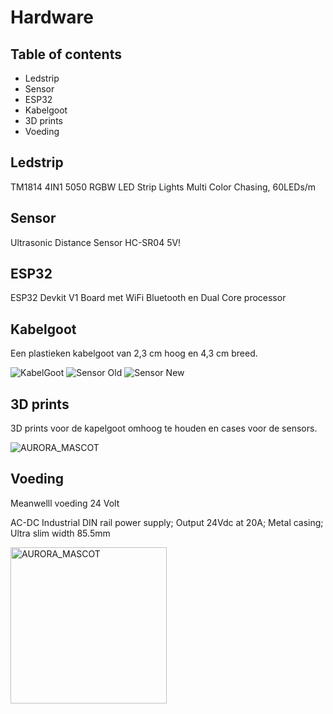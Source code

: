 # Hardware

## Table of contents

- Ledstrip
- Sensor
- ESP32
- Kabelgoot
- 3D prints
- Voeding

## Ledstrip

TM1814 4IN1 5050 RGBW LED Strip Lights Multi Color Chasing, 60LEDs/m

## Sensor

Ultrasonic Distance Sensor HC-SR04 5V!

## ESP32

ESP32 Devkit V1 Board met WiFi Bluetooth en Dual Core processor

## Kabelgoot

Een plastieken kabelgoot van 2,3 cm hoog en 4,3 cm breed.

<img src="Documenten/images/Readme/Hanger.jpg" alt="KabelGoot">
<img src="Documenten/images/Readme/Sensor_Old.jpg" alt="Sensor Old">
<img src="Documenten/images/Readme/Sensor_New.jpg" alt="Sensor New">

## 3D prints

3D prints voor de kapelgoot omhoog te houden en cases voor de sensors.

<img src="Documenten/images/AURORA_MASCOT.jpg" alt="AURORA_MASCOT">

## Voeding

Meanwelll voeding 24 Volt

AC-DC Industrial DIN rail power supply; Output 24Vdc at 20A; Metal casing; Ultra slim width 85.5mm

<img src="Documenten/images/meanwell%20voeding.jpg" alt="AURORA_MASCOT" height = "250">

